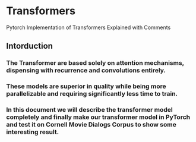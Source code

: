 # Transformers
Pytorch Implementation of Transformers Explained with Comments


## Intorduction

### The Transformer are based solely on attention mechanisms, dispensing with recurrence and convolutions entirely.
### These models are superior in quality while being more parallelizable and requiring significantly less time to train.
### In this document we will describe the transformer model completely and finally make our transformer model in PyTorch and test it on Cornell Movie Dialogs Corpus to show some interesting result.